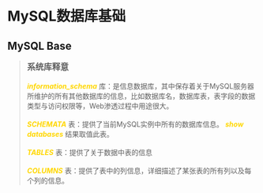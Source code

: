 # MySQL数据库基础

## MySQL Base
><big>**系统库释意**</big><br><br>
<font color=Gold>***information_schema***</font> 库：是信息数据库，其中保存着关于MySQL服务器所维护的所有其他数据库的信息，比如数据库名，数据库表，表字段的数据类型与访问权限等，Web渗透过程中用途很大。<br><br>
<font color=Gold>***SCHEMATA***</font> 表：提供了当前MySQL实例中所有的数据库信息。 <font color=Gold>***show databases***</font> 结果取值此表。<br><br>
<font color=Gold>***TABLES***</font> 表：提供了关于数据中表的信息<br><br>
<font color=Gold>***COLUMNS***</font> 表：提供了表中的列信息，详细描述了某张表的所有列以及每个列的信息。